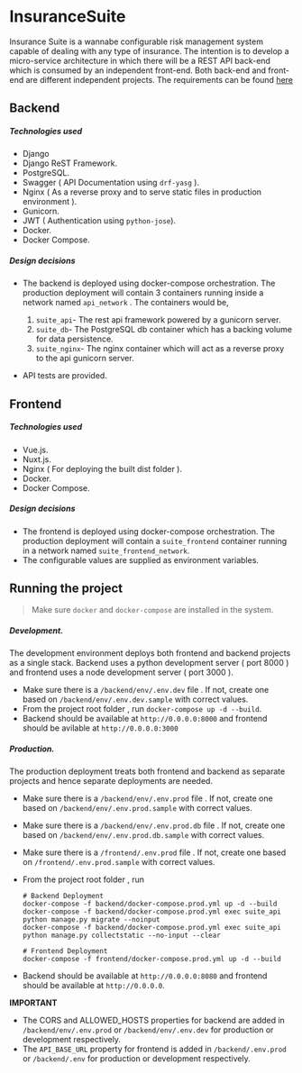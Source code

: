 # InsuranceSuite

Insurance Suite is a wannabe configurable risk management system capable of dealing with any type of insurance. The intention is to develop a micro-service architecture in which there will be a REST API back-end which is consumed by an independent front-end. Both back-end and front-end are different independent projects. The requirements can be found [here](https://github.com/vivekthoppil/InsuranceSuite/blob/master/BACKDROP.md)


## Backend

##### Technologies used

 - Django
 - Django ReST Framework.
 - PostgreSQL.
 - Swagger ( API Documentation using `drf-yasg` ).
 - Nginx ( As a reverse proxy and to serve static files in production environment ).
 - Gunicorn.
 - JWT ( Authentication using `python-jose`).
 - Docker.
 - Docker Compose.

##### Design decisions

 - The backend is deployed using docker-compose orchestration. The production deployment will contain 3 containers running inside a network named `api_network` . The containers would be,
 
     1. `suite_api`- The rest api framework powered by a gunicorn server.
     2. `suite_db`- The PostgreSQL db container which has a backing volume for data persistence.
     3. `suite_nginx`- The nginx container which will act as a reverse proxy to the api gunicorn server.
     
 - API tests are provided.

## Frontend

##### Technologies used

 - Vue.js.
 - Nuxt.js.
 - Nginx ( For deploying the built dist folder ).
 - Docker.
 - Docker Compose.

##### Design decisions

 - The frontend is deployed using docker-compose orchestration. The production deployment will contain a `suite_frontend` container running in a network named `suite_frontend_network`.
 - The configurable values are supplied as environment variables.
 
 ## Running the project

> Make sure `docker` and `docker-compose` are installed in the system.

##### Development.
The development environment deploys both frontend and backend projects as a single stack. Backend uses a python development server ( port 8000 ) and frontend uses a node development server ( port 3000 ).

 - Make sure there is a `/backend/env/.env.dev` file . If not, create one based on `/backend/env/.env.dev.sample` with correct values.
 - From the project root folder , run `docker-compose up -d --build`.
 - Backend should be available at `http://0.0.0.0:8000` and frontend should be avilable at `http://0.0.0.0:3000`
 
 ##### Production.
The production deployment treats  both frontend and backend as separate projects and hence separate deployments are needed. 

 - Make sure there is a `/backend/env/.env.prod` file . If not, create one based on `/backend/env/.env.prod.sample` with correct values.
 - Make sure there is a `/backend/env/.env.prod.db` file . If not, create one based on `/backend/env/.env.prod.db.sample` with correct values.
 - Make sure there is a `/frontend/.env.prod` file . If not, create one based on `/frontend/.env.prod.sample` with correct values.
 - From the project root folder , run 
    ```
    # Backend Deployment
    docker-compose -f backend/docker-compose.prod.yml up -d --build
    docker-compose -f backend/docker-compose.prod.yml exec suite_api python manage.py migrate --noinput
    docker-compose -f backend/docker-compose.prod.yml exec suite_api python manage.py collectstatic --no-input --clear
    
    # Frontend Deployment
    docker-compose -f frontend/docker-compose.prod.yml up -d --build

    ```

 - Backend should be available at `http://0.0.0.0:8080` and frontend should be available at `http://0.0.0.0`.
 
 **IMPORTANT** 

 - The CORS and ALLOWED_HOSTS properties for backend are added in `/backend/env/.env.prod` or `/backend/env/.env.dev` for production or development respectively.
 - The `API_BASE_URL` property for frontend is added in `/backend/.env.prod` or `/backend/.env` for production or development respectively.
